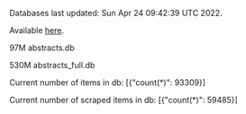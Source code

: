 Databases last updated: Sun Apr 24 09:42:39 UTC 2022. 

Available [here](https://github.com/cbeauhilton/ash-db/releases).


97M	abstracts.db

530M	abstracts_full.db

Current number of items in db:
[{"count(*)": 93309}]

Current number of scraped items in db:
[{"count(*)": 59485}]
